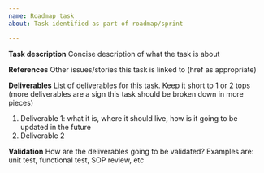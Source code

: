 ```yaml
---
name: Roadmap task
about: Task identified as part of roadmap/sprint

---
```


**Task description**
Concise description of what the task is about

**References**
Other issues/stories this task is linked to (href as appropriate)

**Deliverables**
List of deliverables for this task. Keep it short to 1 or 2 tops (more deliverables are a sign this task should be broken down in more pieces)

1. Deliverable 1: what it is, where it should live, how is it going to be updated in the future
2. Deliverable 2

**Validation**
How are the deliverables going to be validated? Examples are: unit test, functional test, SOP review, etc
